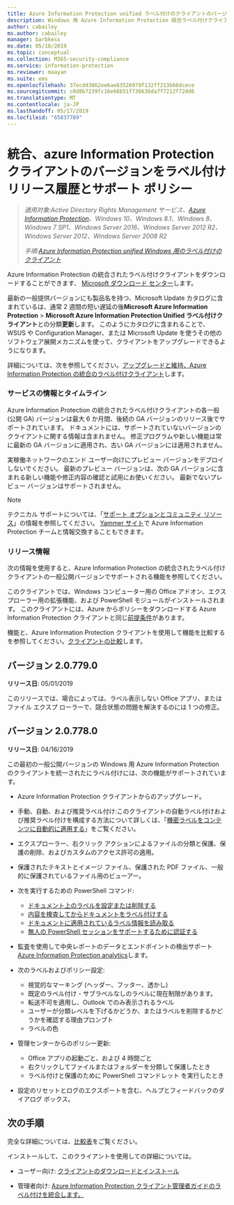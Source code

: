 ```yaml
---
title: Azure Information Protection unified ラベル付けのクライアントのバージョンの履歴とサポート ポリシー
description: Windows 用 Azure Information Protection 統合ラベル付けクライアントのリリース情報を参照してください。
author: cabailey
ms.author: cabailey
manager: barbkess
ms.date: 05/18/2019
ms.topic: conceptual
ms.collection: M365-security-compliance
ms.service: information-protection
ms.reviewer: maayan
ms.suite: ems
ms.openlocfilehash: 37ecdd3862ee6ae83526979f132ff213b66dcece
ms.sourcegitcommit: c0d8b7239fc16e66b51f736636da7f7212f72dd6
ms.translationtype: MT
ms.contentlocale: ja-JP
ms.lasthandoff: 05/17/2019
ms.locfileid: "65837789"
---
```

# <a name="azure-information-protection-unified-labeling-client---version-release-history-and-support-policy"></a>統合、azure Information Protection クライアントのバージョンをラベル付けリリース履歴とサポート ポリシー

>*適用対象:Active Directory Rights Management サービス、[Azure Information Protection](https://azure.microsoft.com/pricing/details/information-protection)、Windows 10、Windows 8.1、Windows 8、Windows 7 SP1、Windows Server 2016、Windows Server 2012 R2、Windows Server 2012、Windows Server 2008 R2*
>
> *手順:[Azure Information Protection unified Windows 用のラベル付けのクライアント](../faqs.md#whats-the-difference-between-the-azure-information-protection-client-and-the-azure-information-protection-unified-labeling-client)*


Azure Information Protection の統合されたラベル付けクライアントをダウンロードすることができます、 [Microsoft ダウンロード センター](https://www.microsoft.com/en-us/download/details.aspx?id=53018)します。

最新の一般提供バージョンにも製品名を持つ、Microsoft Update カタログに含まれているは、通常 2 週間の短い遅延の後**Microsoft Azure Information Protection**  >  **Microsoft Azure Information Protection Unified ラベル付けクライアント**との分類**更新**します。 このようにカタログに含まれることで、WSUS や Configuration Manager、または Microsoft Update を使うその他のソフトウェア展開メカニズムを使って、クライアントをアップグレードできるようになります。

詳細については、次を参照してください。[アップグレードと維持、Azure Information Protection の統合のラベル付けクライアント](clientv2-admin-guide.md#upgrading-and-maintaining-the-azure-information-protection-unified-labeling-client)します。

### <a name="servicing-information-and-timelines"></a>サービスの情報とタイムライン

Azure Information Protection の統合されたラベル付けクライアントの各一般 (公開 GA) バージョンは最大 6 か月間、後続の GA バージョンのリリース後でサポートされています。 ドキュメントには、サポートされていないバージョンのクライアントに関する情報は含まれません。 修正プログラムや新しい機能は常に最新の GA バージョンに適用され、古い GA バージョンには適用されません。

実稼働ネットワークのエンド ユーザー向けにプレビュー バージョンをデプロイしないでください。 最新のプレビュー バージョンは、次の GA バージョンに含まれる新しい機能や修正内容の確認と試用にお使いください。 最新でないプレビュー バージョンはサポートされません。

> [!NOTE]
> テクニカル サポートについては、「[サポート オプションとコミュニティ リソース](../information-support.md#support-options-and-community-resources)」の情報を参照してください。 [Yammer サイト](https://www.yammer.com/askipteam/)で Azure Information Protection チームと情報交換することもできます。

### <a name="release-information"></a>リリース情報

次の情報を使用すると、Azure Information Protection の統合されたラベル付けクライアントの一般公開バージョンでサポートされる機能を参照してください。

このクライアントでは、Windows コンピューター用の Office アドオン、エクスプローラー用の拡張機能、および PowerShell モジュールがインストールされます。 このクライアントには、Azure からポリシーをダウンロードする Azure Information Protection クライアントと同じ[前提条件](../requirements.md)があります。

機能と、Azure Information Protection クライアントを使用して機能を比較するを参照してください。[クライアントの比較](use-client.md#compare-the-clients)します。

## <a name="version-207790"></a>バージョン 2.0.779.0

**リリース日**: 05/01/2019

このリリースでは、場合によっては、ラベル表示しない Office アプリ、またはファイル エクスプ ローラーで、競合状態の問題を解決するのには 1 つの修正。

## <a name="version-207780"></a>バージョン 2.0.778.0

**リリース日**: 04/16/2019

この最初の一般公開バージョンの Windows 用 Azure Information Protection のクライアントを統一されたにラベル付けには、次の機能がサポートされています。 

- Azure Information Protection クライアントからのアップグレード。

- 手動、自動、および推奨ラベル付け:このクライアントの自動ラベル付けおよび推奨ラベル付けを構成する方法について詳しくは、「[機密ラベルをコンテンツに自動的に適用する](/Office365/SecurityCompliance/apply_sensitivity_label_automatically)」をご覧ください。

- エクスプローラー、右クリック アクションによるファイルの分類と保護、保護の削除、およびカスタムのアクセス許可の適用。

- 保護されたテキストとイメージ ファイル、保護された PDF ファイル、一般的に保護されているファイル用のビューアー。

- 次を実行するための PowerShell コマンド:
    - [ドキュメント上のラベルを設定または削除する](/powershell/module/azureinformationprotection/set-aipfilelabel)
    - [内容を検査してからドキュメントをラベル付けする](/powershell/module/azureinformationprotection/set-aipfileclassification)
    - [ドキュメントに適用されているラベル情報を読み取る](/powershell/module/azureinformationprotection/get-aipfilestatus)
    - [無人の PowerShell セッションをサポートするために認証する](/powershell/module/azureinformationprotection/set-aipauthentication)

- 監査を使用して中央レポートのデータとエンドポイントの検出サポート[Azure Information Protection analytics](../reports-aip.md)します。

- 次のラベルおよびポリシー設定:
    - 視覚的なマーキング (ヘッダー、フッター、透かし)
    - 既定のラベル付け - サブラベルなしのラベルに現在制限があります。
    - 転送不可を適用し、Outlook でのみ表示されるラベル
    - ユーザーが分類レベルを下げるかどうか、またはラベルを削除するかどうかを確認する理由プロンプト
    - ラベルの色

- 管理センターからのポリシー更新:
    - Office アプリの起動ごと、および 4 時間ごと
    - 右クリックしてファイルまたはフォルダーを分類して保護したとき
    - ラベル付けと保護のために PowerShell コマンドレット を実行したとき

- 設定のリセットとログのエクスポートを含む、ヘルプとフィードバックのダイアログ ボックス。


## <a name="next-steps"></a>次の手順

完全な詳細については、[比較表](use-client.md#compare-the-clients)をご覧ください。

インストールして、このクライアントを使用しての詳細については。 

- ユーザー向け: [クライアントのダウンロードとインストール](install-unifiedlabelingclient-app.md)

- 管理者向け: [Azure Information Protection クライアント管理者ガイドのラベル付けを統合します。](clientv2-admin-guide.md)

